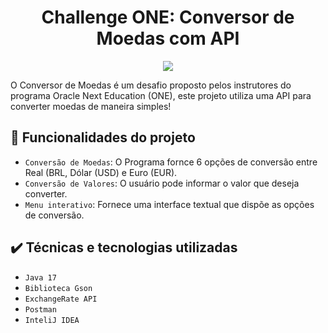 <h1 align="center"> Challenge ONE: Conversor de Moedas com API </h1>
<p align="center">
<img loading="lazy" src="http://img.shields.io/static/v1?label=STATUS&message=EM%20DESENVOLVIMENTO&color=GREEN&style=for-the-badge"/>
</p>

O Conversor de Moedas é um desafio proposto pelos instrutores do programa Oracle Next Education (ONE), este projeto utiliza uma API para converter moedas de maneira simples!

## 🔨 Funcionalidades do projeto

- `Conversão de Moedas`: O Programa fornce 6 opções de conversão entre Real (BRL, Dólar (USD) e Euro (EUR).
- `Conversão de Valores`: O usuário pode informar o valor que deseja converter.
- `Menu interativo`: Fornece uma interface textual que dispõe as opções de conversão.
## ✔️ Técnicas e tecnologias utilizadas

- ``Java 17``
- ``Biblioteca Gson``
- ``ExchangeRate API``
- ``Postman``
- ``InteliJ IDEA``
